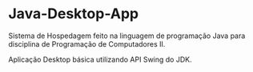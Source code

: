# Java-Desktop-App

Sistema de Hospedagem feito na linguagem de programação Java para disciplina de Programação de Computadores II.

Aplicação Desktop básica utilizando API Swing do JDK.
